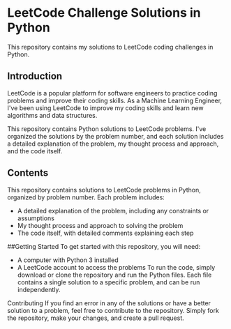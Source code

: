 # LeetCode Challenge Solutions in Python
This repository contains my solutions to LeetCode coding challenges in Python.

## Introduction
LeetCode is a popular platform for software engineers to practice coding problems and improve their coding skills. As a Machine Learning Engineer, I've been using LeetCode to improve my coding skills and learn new algorithms and data structures.

This repository contains Python solutions to LeetCode problems. I've organized the solutions by the problem number, and each solution includes a detailed explanation of the problem, my thought process and approach, and the code itself.

## Contents
This repository contains solutions to LeetCode problems in Python, organized by problem number. Each problem includes:

* A detailed explanation of the problem, including any constraints or assumptions
* My thought process and approach to solving the problem
* The code itself, with detailed comments explaining each step

##Getting Started
To get started with this repository, you will need:

* A computer with Python 3 installed
* A LeetCode account to access the problems
To run the code, simply download or clone the repository and run the Python files. Each file contains a single solution to a specific problem, and can be run independently.

Contributing
If you find an error in any of the solutions or have a better solution to a problem, feel free to contribute to the repository. Simply fork the repository, make your changes, and create a pull request.